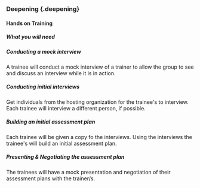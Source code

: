 ### Deepening {.deepening}

#### Hands on Training

<?Hands-on training on various components of the tool. This will be a moderately collaborative segment where the trainees will have documentation and be encouraged to explore the tool.?>

##### What you will need

##### Conducting a mock interview

A trainee will conduct a mock interview of a trainer to allow the group to see and discuss an interview while it is in action. 

##### Conducting initial interviews

Get individuals from the hosting organization for the trainee's to interview. Each trainee will interview a different person, if possible.

##### Building an initial assessment plan

Each trainee will be given a copy fo the interviews. Using the interviews the trainee's will build an initial assessment plan. 

##### Presenting & Negotiating the assessment plan

The trainees will have a mock presentation and negotiation of their assessment plans with the trainer/s.
